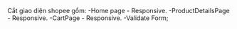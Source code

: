 Cắt giao diện shopee gồm:
-Home page - Responsive.
-ProductDetailsPage - Responsive.
-CartPage - Responsive.
-Validate Form;
 
